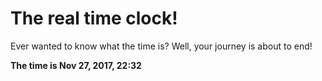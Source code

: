 # The real time clock!

Ever wanted to know what the time is? Well, your journey is about to end!

**The time is Nov 27, 2017, 22:32**